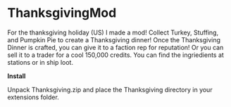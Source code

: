 # ThanksgivingMod

For the thanksgiving holiday (US) I made a mod!  Collect Turkey, Stuffing, and Pumpkin Pie to create a Thanksgiving dinner!  Once the Thanksgiving Dinner is crafted, you can give it to a faction rep for reputation! Or you can sell it to a trader for a cool 150,000 credits.  You can find the ingriedients at stations or in ship loot.

**Install**

Unpack Thanksgiving.zip and place the Thanksgiving directory in your extensions folder.
